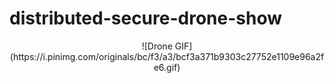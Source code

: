 # distributed-secure-drone-show
<p align="center">
  ![Drone GIF](https://i.pinimg.com/originals/bc/f3/a3/bcf3a371b9303c27752e1109e96a2fe6.gif)
</p>
